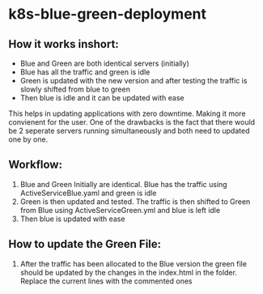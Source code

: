 # k8s-blue-green-deployment
## How it works inshort: 
- Blue and Green are both identical servers (initially)
- Blue has all the traffic and green is idle 
- Green is updated with the new version and after testing the traffic is slowly shifted from blue to green 
- Then blue is idle and it can be updated with ease 

This helps in updating applications with zero downtime. Making it more convienent for the user. 
One of the drawbacks is the fact that there would be 2 seperate servers running simultaneously and both need to updated one by one. 

## Workflow: 
1. Blue and Green Initially are identical. Blue has the traffic using ActiveServiceBlue.yaml and green is idle 
2. Green is then updated and tested. The traffic is then shifted to Green from Blue using ActiveServiceGreen.yml and blue is left idle 
3. Then blue is updated with ease

## How to update the Green File: 
1. After the traffic has been allocated to the Blue version the green file should be updated by the changes in the index.html in the folder. Replace the current lines with the commented ones 

